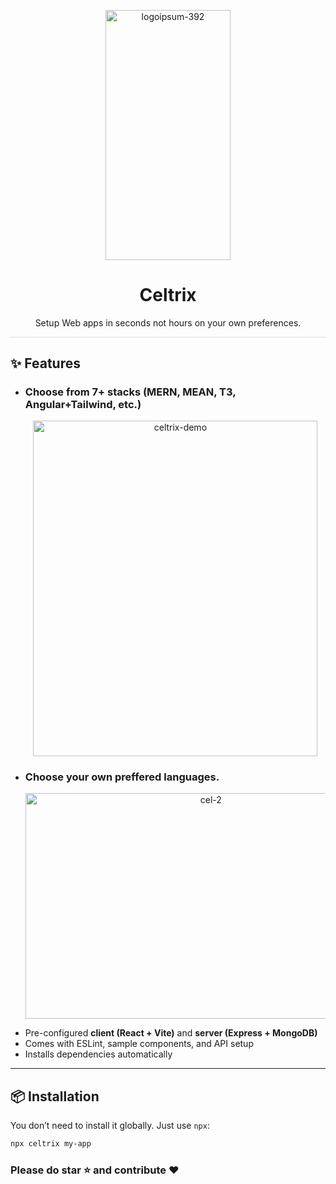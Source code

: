 <p align="center">
<img width="200" height="400" alt="logoipsum-392" src="https://github.com/user-attachments/assets/4eeccf63-ff8f-4849-a579-e2f912204a78" />
</p>
<h1 align="center">
Celtrix
</h1>

<p align="center">
Setup Web apps in seconds not hours on your own preferences.
</p>

<hr style="height:0.5px; border:none; background-color:#ddd;" />

## ✨ Features
- ### Choose from **7+ stacks** (MERN, MEAN, T3, Angular+Tailwind, etc.)

<ul style="list-style:none;">
  <p align="center">
  <img width="455" height="537" alt="celtrix-demo" style={{list-style:none}} src="https://github.com/user-attachments/assets/7b6a30be-1e34-443e-a906-8c167230c238" />
  </p>
</ul>

- ### Choose your own preffered languages.

<ul style="list-style:none;">
  <p align="center">
  <img width="578" height="361" alt="cel-2" src="https://github.com/user-attachments/assets/3f8c775a-b747-4eb1-a22d-c1f236276934" />
  </p>
</ul>


- Pre-configured **client (React + Vite)** and **server (Express + MongoDB)**
- Comes with ESLint, sample components, and API setup
- Installs dependencies automatically

---

## 📦 Installation

You don’t need to install it globally. Just use `npx`:

```bash
npx celtrix my-app
```

### Please do star ⭐ and contribute ❤️
